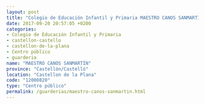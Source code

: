 ```yaml
---
layout: post
title: "Colegio de Educación Infantil y Primaria MAESTRO CANOS SANMARTÍN"
date: 2017-09-20 20:57:05 +0200
categories:
- Colegio de Educación Infantil y Primaria
- castellon-castello
- castellon-de-la-plana
- Centro público
- guarderia
name: "MAESTRO CANOS SANMARTÍN"
province: "Castellón/Castelló"
location: "Castellon de la Plana"
code: "12000820"
type: "Centro público"
permalink: /guarderias/maestro-canos-sanmartin.html
---
```

